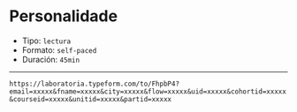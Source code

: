 # Personalidade

- Tipo: `lectura`
- Formato: `self-paced`
- Duración: `45min`

---

`https://laboratoria.typeform.com/to/FhpbP4?email=xxxxx&fname=xxxxx&city=xxxxx&flow=xxxxx&uid=xxxxx&cohortid=xxxxx&courseid=xxxxx&unitid=xxxxx&partid=xxxxx`
